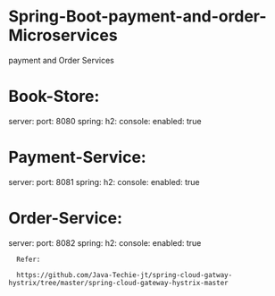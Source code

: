 # Spring-Boot-payment-and-order-Microservices
payment and Order Services

# Book-Store:

server:
  port: 8080
spring:
  h2:
    console:
      enabled: true
      
# Payment-Service:

server:
  port: 8081
spring:
  h2:
    console:
      enabled: true

# Order-Service:

server:
  port: 8082
spring:
  h2:
    console:
      enabled: true
      
      
      Refer:
      
      https://github.com/Java-Techie-jt/spring-cloud-gatway-hystrix/tree/master/spring-cloud-gateway-hystrix-master
